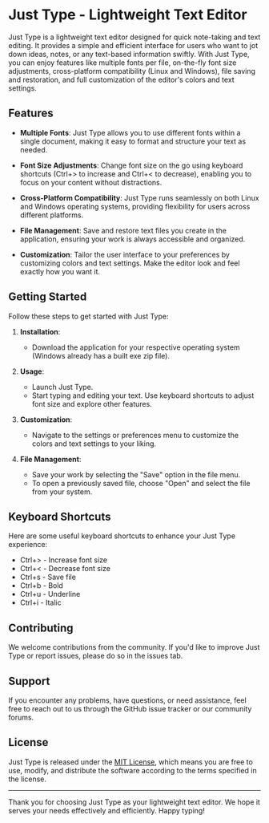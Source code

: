 # Just Type - Lightweight Text Editor

Just Type is a lightweight text editor designed for quick note-taking and text editing. It provides a simple and efficient interface for users who want to jot down ideas, notes, or any text-based information swiftly. With Just Type, you can enjoy features like multiple fonts per file, on-the-fly font size adjustments, cross-platform compatibility (Linux and Windows), file saving and restoration, and full customization of the editor's colors and text settings.

## Features

- **Multiple Fonts**: Just Type allows you to use different fonts within a single document, making it easy to format and structure your text as needed.

- **Font Size Adjustments**: Change font size on the go using keyboard shortcuts (Ctrl+> to increase and Ctrl+< to decrease), enabling you to focus on your content without distractions.

- **Cross-Platform Compatibility**: Just Type runs seamlessly on both Linux and Windows operating systems, providing flexibility for users across different platforms.

- **File Management**: Save and restore text files you create in the application, ensuring your work is always accessible and organized.

- **Customization**: Tailor the user interface to your preferences by customizing colors and text settings. Make the editor look and feel exactly how you want it.

## Getting Started

Follow these steps to get started with Just Type:

1. **Installation**:
   - Download the application for your respective operating system (Windows already has a built exe zip file). 
    

2. **Usage**:
   - Launch Just Type.
   - Start typing and editing your text. Use keyboard shortcuts to adjust font size and explore other features.

3. **Customization**:
   - Navigate to the settings or preferences menu to customize the colors and text settings to your liking.

4. **File Management**:
   - Save your work by selecting the "Save" option in the file menu.
   - To open a previously saved file, choose "Open" and select the file from your system.

## Keyboard Shortcuts

Here are some useful keyboard shortcuts to enhance your Just Type experience:

- Ctrl+> - Increase font size
- Ctrl+< - Decrease font size
- Ctrl+s - Save file
- Ctrl+b - Bold
- Ctrl+u - Underline
- Ctrl+i - Italic

## Contributing

We welcome contributions from the community. If you'd like to improve Just Type or report issues, please do so in the issues tab.

## Support

If you encounter any problems, have questions, or need assistance, feel free to reach out to us through the GitHub issue tracker or our community forums.

## License

Just Type is released under the [MIT License](LICENSE), which means you are free to use, modify, and distribute the software according to the terms specified in the license.

---

Thank you for choosing Just Type as your lightweight text editor. We hope it serves your needs effectively and efficiently. Happy typing!
